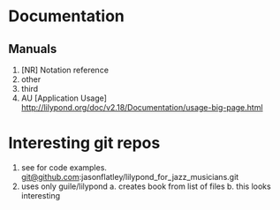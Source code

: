 # Documentation

## Manuals

1. [NR] Notation reference
2. other
3. third
4. AU [Application Usage] http://lilypond.org/doc/v2.18/Documentation/usage-big-page.html


# Interesting git repos

1. see for code examples. git@github.com:jasonflatley/lilypond_for_jazz_musicians.git
2. uses only guile/lilypond
   a. creates book from list of files
   b. this looks interesting
